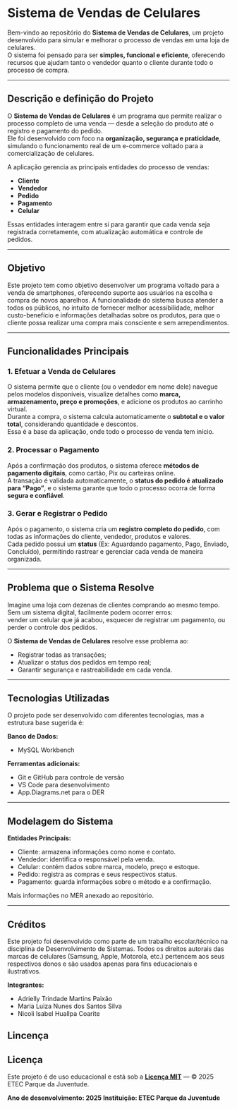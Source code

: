 # Sistema de Vendas de Celulares

Bem-vindo ao repositório do **Sistema de Vendas de Celulares**, um projeto desenvolvido para simular e melhorar o processo de vendas em uma loja de celulares.  
O sistema foi pensado para ser **simples, funcional e eficiente**, oferecendo recursos que ajudam tanto o vendedor quanto o cliente durante todo o processo de compra.

---

##  Descrição e definição do Projeto

O **Sistema de Vendas de Celulares** é um programa que permite realizar o processo completo de uma venda — desde a seleção do produto até o registro e pagamento do pedido.  
Ele foi desenvolvido com foco na **organização, segurança e praticidade**, simulando o funcionamento real de um e-commerce voltado para a comercialização de celulares.

A aplicação gerencia as principais entidades do processo de vendas:
- **Cliente**
- **Vendedor**
- **Pedido**
- **Pagamento**
- **Celular**

Essas entidades interagem entre si para garantir que cada venda seja registrada corretamente, com atualização automática e controle de pedidos.

---

##  Objetivo

Este projeto tem como objetivo desenvolver um programa voltado para a venda de smartphones, oferecendo suporte aos usuários na escolha e compra de novos aparelhos. A funcionalidade do sistema busca atender a todos os públicos, no intuito de fornecer melhor acessibilidade, melhor custo-benefício e informações detalhadas sobre os produtos, para que o cliente possa realizar uma compra mais consciente e sem arrependimentos.

---

## Funcionalidades Principais

### 1. Efetuar a Venda de Celulares
O sistema permite que o cliente (ou o vendedor em nome dele) navegue pelos modelos disponíveis, visualize detalhes como **marca, armazenamento, preço e promoções**, e adicione os produtos ao carrinho virtual.  
Durante a compra, o sistema calcula automaticamente o **subtotal e o valor total**, considerando quantidade e descontos.  
Essa é a base da aplicação, onde todo o processo de venda tem início.

### 2. Processar o Pagamento
Após a confirmação dos produtos, o sistema oferece **métodos de pagamento digitais**, como cartão, Pix ou carteiras online.  
A transação é validada automaticamente, o **status do pedido é atualizado para “Pago”**, e o sistema garante que todo o processo ocorra de forma **segura e confiável**.

### 3. Gerar e Registrar o Pedido
Após o pagamento, o sistema cria um **registro completo do pedido**, com todas as informações do cliente, vendedor, produtos e valores.  
Cada pedido possui um **status** (Ex: Aguardando pagamento, Pago, Enviado, Concluído), permitindo rastrear e gerenciar cada venda de maneira organizada.

---

##  Problema que o Sistema Resolve

Imagine uma loja com dezenas de clientes comprando ao mesmo tempo.  
Sem um sistema digital, facilmente podem ocorrer erros:  
vender um celular que já acabou, esquecer de registrar um pagamento, ou perder o controle dos pedidos.  

O **Sistema de Vendas de Celulares** resolve esse problema ao:
- Registrar todas as transações;
- Atualizar o status dos pedidos em tempo real;
- Garantir segurança e rastreabilidade em cada venda.

---

## Tecnologias Utilizadas

O projeto pode ser desenvolvido com diferentes tecnologias, mas a estrutura base sugerida é:

**Banco de Dados:**
- MySQL Workbench

**Ferramentas adicionais:**
- Git e GitHub para controle de versão  
- VS Code para desenvolvimento  
- App.Diagrams.net para o DER

---

## Modelagem do Sistema

**Entidades Principais:**

- Cliente: armazena informações como nome e contato.
- Vendedor: identifica o responsável pela venda.
- Celular: contém dados sobre marca, modelo, preço e estoque.
- Pedido: registra as compras e seus respectivos status.
- Pagamento: guarda informações sobre o método e a confirmação.

Mais informações no MER anexado ao repositório.

---

## Créditos

Este projeto foi desenvolvido como parte de um trabalho escolar/técnico na disciplina de Desenvolvimento de Sistemas.
Todos os direitos autorais das marcas de celulares (Samsung, Apple, Motorola, etc.) pertencem aos seus respectivos donos e são usados apenas para fins educacionais e ilustrativos.

**Integrantes:**

- Adrielly Trindade Martins Paixão 
- Maria Luiza Nunes dos Santos Silva 
- Nicoli Isabel Huallpa Coarite 

## Lincença

## Licença

Este projeto é de uso educacional e está sob a **[Licença MIT](./LICENSE)** — © 2025 ETEC Parque da Juventude.

**Ano de desenvolvimento: 2025**
**Instituição: ETEC Parque da Juventude**




